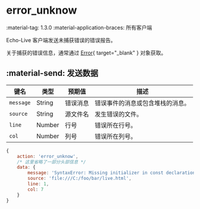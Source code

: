# error_unknow

<span class="feature-tag" title="最早可用版本" markdown>
    <span class="icon">:material-tag:</span>
    <span class="text">1.3.0</span>
</span>
<span class="feature-tag" title="终端类型" markdown>
    <span class="icon">:material-application-braces:</span>
    <span class="text">所有客户端</span>
</span>

Echo-Live 客户端发送未捕获错误的错误报告。

关于捕获的错误信息，通常通过 [Error](https://developer.mozilla.org/zh-CN/docs/Web/JavaScript/Reference/Global_Objects/Error){ target="_blank" } 对象获取。

## :material-send: 发送数据
| 键名 | 类型 | 预期值 | 描述 |
| - | - | - | - |
| `message` | String | 错误消息 | 错误事件的消息或包含堆栈的消息。 |
| `source` | String | 源文件名 | 发生错误的文件。 |
| `line` | Number | 行号 | 错误所在行号。 |
| `col` | Number | 列号 | 错误所在列号。 |

``` javascript title="示例"
{
    action: 'error_unknow',
    /* 这里省略了一部分头部信息 */ 
    data: {
        message: 'SyntaxError: Missing initializer in const declaration\n    at <anonymous>:3:8',
        source: 'file:///C:/foo/bar/live.html',
        line: 1,
        col: 7
    }
}
```